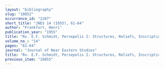 ```yaml
---
layout: "bibliography"
slug: "10852"
occurrence_id: "2267"
short_title: "JNES 14 (1955), 61-64"
author: "Frankfort, Henri"
publication_year: "1955"
title: "Rv. E.F. Schmidt, Persepolis I: Structures, Reliefs, Inscriptions"
volume_no_: "14"
pages: "61-64"
journal: "Journal of Near Eastern Studies"
title: "Rv. E.F. Schmidt, Persepolis I: Structures, Reliefs, Inscriptions"
previous_item: "10855"
---
```

